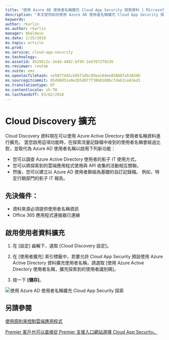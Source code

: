 ```yaml
---
title: "使用 Azure AD 使用者名稱擴充 Cloud App Security 探索資料 | Microsoft Docs"
description: "本文提供如何使用 Azure AD 使用者名稱擴充 Cloud App Security 探索資料的相關資訊。"
keywords: 
author: rkarlin
ms.author: rkarlin
manager: mbaldwin
ms.date: 2/25/2018
ms.topic: article
ms.prod: 
ms.service: cloud-app-security
ms.technology: 
ms.assetid: 45295c2c-3e4d-4482-bf95-2e47072f9236
ms.reviewer: reutam
ms.suite: ems
ms.openlocfilehash: ce50774d5cb95f1dbc95bac6dee85068fa53830b
ms.sourcegitcommit: 85d90d51e9e265d077f38b0188bcfdab2ce63ed1
ms.translationtype: HT
ms.contentlocale: zh-TW
ms.lasthandoff: 03/02/2018
---
```

# <a name="cloud-discovery-enrichment"></a>Cloud Discovery 擴充

Cloud Discovery 資料現在可以使用 Azure Active Directory 使用者名稱資料進行擴充。 當您啟用這項功能時，在探索流量記錄檔中收到的使用者名稱會經過比對，並取代為 Azure AD 使用者名稱以啟用下列新功能：
-   您可以調查 Azure Active Directory 使用者的影子 IT 使用方式。
-   您可以將探索到的雲端應用程式使用與 API 收集的活動相互關聯。
-   然後，您可以建立以 Azure AD 使用者群組為基礎的自訂記錄檔。 例如，特定行銷部門的影子 IT 報告。


## <a name="prerequisites"></a>先決條件：
- 資料來源必須提供使用者名稱資訊
- Office 365 應用程式連接器已連線

## <a name="enabling-user-data-enrichment"></a>啟用使用者資料擴充 
    
1. 在 [設定] 齒輪下，選取 [Cloud Discovery 設定]。
     
2. 在 [使用者擴充] 索引標籤中，若要允許 Cloud App Security 預設使用 Azure Active Directory 資料擴充使用者名稱，請選取 [使用 Azure Active Directory 使用者名稱，擴充探索到的使用者識別碼]。

3. 按一下 **[儲存]**。
 
![使用 Azure AD 使用者名稱擴充 Cloud App Security 探索](./media/discovery-enrichment.png)
  

  
      
## <a name="see-also"></a>另請參閱  
[使用原則來控制雲端應用程式](control-cloud-apps-with-policies.md)   

[Premier 客戶也可以直接從 Premier 支援入口網站選擇 Cloud App Security。](https://premier.microsoft.com/)  
    
      
  
